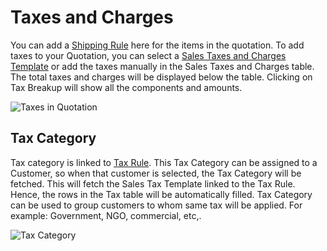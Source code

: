 # Taxes and Charges

You can add a [Shipping Rule](/docs/v12/user/manual/en/selling/shipping-rule) here for the items in the quotation. To add taxes to your Quotation, you can select a [Sales Taxes and Charges Template](/docs/v12/user/manual/en/selling/sales-taxes-and-charges-template) or add the taxes manually in the Sales Taxes and Charges table. The total taxes and charges will be displayed below the table. Clicking on Tax Breakup will show all the components and amounts.

<img class="screenshot" alt="Taxes in Quotation" src="{{docs_base_url}}/assets/img/selling/quotation-taxes.png">

## Tax Category
Tax category is linked to [Tax Rule](/docs/v12/user/manual/en/accounts/tax-rule). This Tax Category can be assigned to a Customer, so when that customer is selected, the Tax Category will be fetched. This will fetch the Sales Tax Template linked to the Tax Rule. Hence, the rows in the Tax table will be automatically filled. Tax Category can be used to group customers to whom same tax will be applied. For example: Government, NGO, commercial, etc,.

<img class="screenshot" alt="Tax Category" src="{{docs_base_url}}/assets/img/selling/tax-category.gif">


